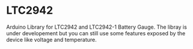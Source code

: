 # LTC2942
Arduino Library for LTC2942 and LTC2942-1 Battery Gauge. The libray is under developement but you can still use some features exposed by the device like voltage and temperature.
